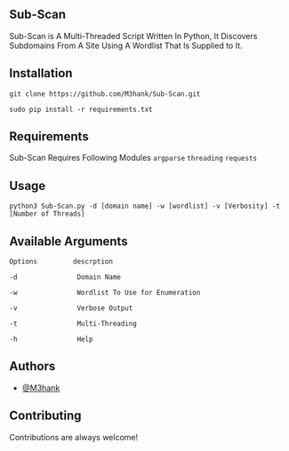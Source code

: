 ## Sub-Scan

Sub-Scan is A Multi-Threaded Script Written In Python, It Discovers Subdomains From A Site Using A Wordlist That Is Supplied to It.



## Installation

```
git clone https://github.com/M3hank/Sub-Scan.git
```
```
sudo pip install -r requirements.txt
```
## Requirements

Sub-Scan Requires Following Modules
`argparse`
`threading`
`requests`


## Usage

```
python3 Sub-Scan.py -d [domain name] -w [wordlist] -v [Verbosity] -t [Number of Threads]
```

## Available Arguments

```
Options         descrption

-d               Domain Name 

-w               Wordlist To Use for Enumeration

-v               Verbose Output

-t               Multi-Threading

-h               Help
```


## Authors

- [@M3hank](https://www.github.com/M3hank)



## Contributing

Contributions are always welcome!


